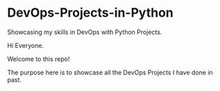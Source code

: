 # DevOps-Projects-in-Python
Showcasing my skills in DevOps with Python Projects. 

Hi Everyone.

Welcome to this repo!

The purpose here is to showcase all the DevOps Projects I have done in past.
